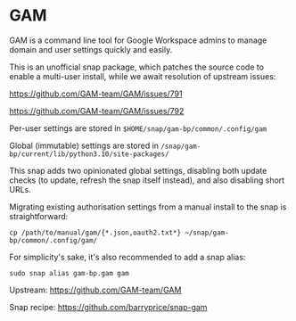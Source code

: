 # GAM

GAM is a command line tool for Google Workspace admins to manage domain and
user settings quickly and easily.

This is an unofficial snap package, which patches the source code to enable a
multi-user install, while we await resolution of upstream issues:

https://github.com/GAM-team/GAM/issues/791

https://github.com/GAM-team/GAM/issues/792

Per-user settings are stored in `$HOME/snap/gam-bp/common/.config/gam`

Global (immutable) settings are stored in `/snap/gam-bp/current/lib/python3.10/site-packages/`

This snap adds two opinionated global settings, disabling both update checks
(to update, refresh the snap itself instead), and also disabling short URLs.

Migrating existing authorisation settings from a manual install to the snap is
straightforward:

    cp /path/to/manual/gam/{*.json,oauth2.txt*} ~/snap/gam-bp/common/.config/gam/

For simplicity's sake, it's also recommended to add a snap alias:

    sudo snap alias gam-bp.gam gam

Upstream: https://github.com/GAM-team/GAM

Snap recipe: https://github.com/barryprice/snap-gam
